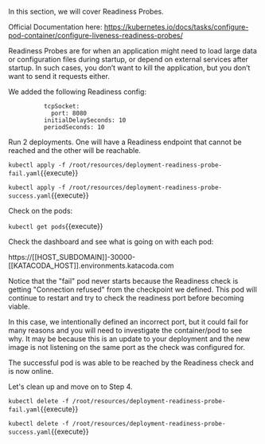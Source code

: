 In this section, we will cover Readiness Probes. 

Official Documentation here: https://kubernetes.io/docs/tasks/configure-pod-container/configure-liveness-readiness-probes/

Readiness Probes are for when an application might need to load large data or configuration files during startup, or depend on external services after startup. In such cases, you don’t want to kill the application, but you don’t want to send it requests either.

We added the following Readiness config:

```
          tcpSocket:
            port: 8080
          initialDelaySeconds: 10
          periodSeconds: 10
```

Run 2 deployments. One will have a Readiness endpoint that cannot be reached and the other will be reachable.

`kubectl apply -f /root/resources/deployment-readiness-probe-fail.yaml`{{execute}}

`kubectl apply -f /root/resources/deployment-readiness-probe-success.yaml`{{execute}}

Check on the pods:

`kubectl get pods`{{execute}}

Check the dashboard and see what is going on with each pod:

https://[[HOST_SUBDOMAIN]]-30000-[[KATACODA_HOST]].environments.katacoda.com

Notice that the "fail" pod never starts because the Readiness check is getting "Connection refused" from the checkpoint we defined. This pod will continue to restart and try to check the readiness port before becoming viable.

In this case, we intentionally defined an incorrect port, but it could fail for many reasons and you will need to investigate the container/pod to see why. It may be because this is an update to your deployment and the new image is not listening on the same port as the check was configured for.

The successful pod is was able to be reached by the Readiness check and is now online.

Let's clean up and move on to Step 4.

`kubectl delete -f /root/resources/deployment-readiness-probe-fail.yaml`{{execute}}

`kubectl delete -f /root/resources/deployment-readiness-probe-success.yaml`{{execute}}